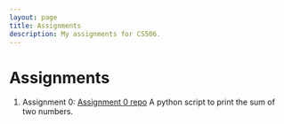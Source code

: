 ```yaml
---
layout: page
title: Assignments
description: My assignments for CS506.
---
```


# Assignments

1. Assignment 0: [Assignment 0 repo] A python script to print the sum of two numbers.







[Assignment 0 repo]: https://github.com/michaelliruoxi/mlrx-assignment-0.git
